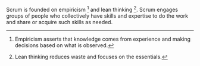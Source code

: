 Scrum is founded on empiricism [^1] and lean thinking [^2].  Scrum engages groups of people who collectively have skills and expertise to do the work and share or acquire such skills as needed. 

[^1]: Empiricism asserts that knowledge comes from experience and making decisions based on what is observed.
[^2]: Lean thinking reduces waste and focuses on the essentials.